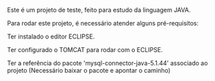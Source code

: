 Este é um projeto de teste, feito para estudo da linguagem JAVA.

Para rodar este projeto, é necessário atender alguns pré-requisitos:

Ter instalado o editor ECLIPSE.

Ter configurado o TOMCAT para rodar com o ECLIPSE.

Ter a referência do pacote 'mysql-connector-java-5.1.44' associado ao projeto (Necessário baixar o pacote e apontar o caminho)


